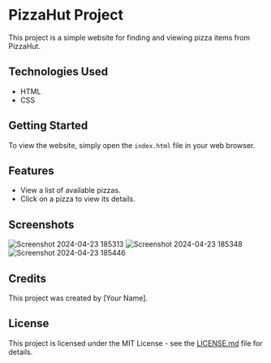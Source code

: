 # PizzaHut Project

This project is a simple website for finding and viewing pizza items from PizzaHut.

## Technologies Used

- HTML
- CSS

## Getting Started

To view the website, simply open the `index.html` file in your web browser.

## Features

- View a list of available pizzas.
- Click on a pizza to view its details.

## Screenshots

![Screenshot 2024-04-23 185313](https://github.com/tathsaraniliyanage/Pizza-Hut/assets/139870072/82b7eb84-fe82-4801-bfa5-eede1a0f6b8a)
![Screenshot 2024-04-23 185348](https://github.com/tathsaraniliyanage/Pizza-Hut/assets/139870072/455a1a83-7e8d-41c7-9d4b-8d6386d667df)
![Screenshot 2024-04-23 185446](https://github.com/tathsaraniliyanage/Pizza-Hut/assets/139870072/03dab68f-fad5-4310-9d4d-51649189e8d3)


## Credits

This project was created by [Your Name].

## License

This project is licensed under the MIT License - see the [LICENSE.md](LICENSE.md) file for details.
